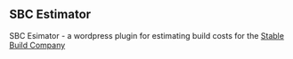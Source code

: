 SBC Estimator
-------------

SBC Esimator - a wordpress plugin for estimating build costs for the [Stable Build Company](http://www.stablebuildcompany.co.uk)